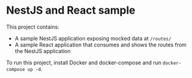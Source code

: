 # NestJS and React sample

This project contains:
- A sample NestJS application exposing mocked data at `/routes/`
- A sample React application that consumes and shows the routes from the NestJS application

To run this project, install Docker and docker-compose and run `docker-compose up -d`.
